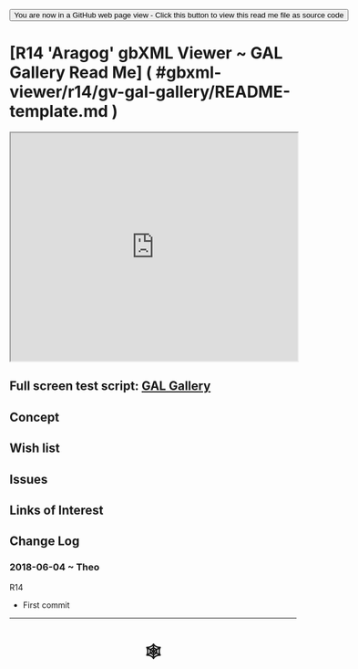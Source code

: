 <span style=display:none; >[You are now in a GitHub source code view - click this link to view Read Me file as a web page](http://www.ladybug.tools/spider/index.html#gbxml-viewer/r14/gv-gal-gallery/README.md "View file as a web page." ) </span>

<div><input type=button onclick="window.location.href='https://github.com/ladybug-tools/spider/blob/master/gbxml-viewer/r14/gv-gal-gallery/README-template.md'";
value='You are now in a GitHub web page view - Click this button to view this read me file as source code' ></div>

# [R14 'Aragog' gbXML Viewer ~ GAL Gallery Read Me] ( #gbxml-viewer/r14/gv-gal-gallery/README-template.md )


<iframe class=iframeReadMe src=http://www.ladybug.tools/spider/gbxml-viewer/r14/gv-gal-gallery/gv-tmp.html width=100% height=400px >Iframes are not displayed on github.com</iframe>


## Full screen test script: [GAL Gallery]( http://www.ladybug.tools/spider/gbxml-viewer/r14/gv-gal-gallery/gv-tmp.html )


## Concept



## Wish list



## Issues



## Links of Interest



## Change Log

###  2018-06-04 ~ Theo

R14
* First commit

***

# <center title="hello!" ><a href=javascript:window.scrollTo(0,0); style=text-decoration:none; > &#x1f578; </a></center>



